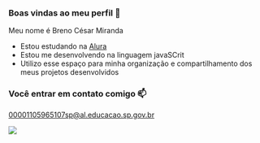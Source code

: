 ### Boas vindas ao meu perfil 👋

Meu nome é Breno César Miranda

- Estou estudando na [Alura](https://www.alura.com.br)
- Estou me desenvolvendo na linguagem javaSCrit 
- Utilizo esse espaço para minha organização e compartilhamento dos meus projetos desenvolvidos

### Você entrar em contato comigo 📫

00001105965107sp@al.educacao.sp.gov.br



![](https://media.tenor.com/fXfaqPLEnWIAAAAM/escorregando-yuri-alberto.gif)
